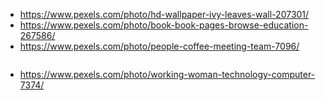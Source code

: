 - https://www.pexels.com/photo/hd-wallpaper-ivy-leaves-wall-207301/
- https://www.pexels.com/photo/book-book-pages-browse-education-267586/
- https://www.pexels.com/photo/people-coffee-meeting-team-7096/
<img src="https://static.pexels.com/photos/7096/people-woman-coffee-meeting.jpg" alt="">

- https://www.pexels.com/photo/working-woman-technology-computer-7374/
<img src="https://static.pexels.com/photos/7374/startup-photos.jpg" alt="">
